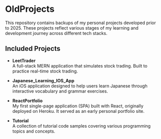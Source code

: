 # OldProjects

This repository contains backups of my personal projects developed prior to 2025. These projects reflect various stages of my learning and development journey across different tech stacks.

## Included Projects

- **LeetTrader**  
  A full-stack MERN application that simulates stock trading. Built to practice real-time stock trading.

- **Japanese_Learning_IOS_App**  
  An iOS application designed to help users learn Japanese through interactive vocabulary and grammar exercises.

- **ReactPortfolio**  
  My first single-page application (SPA) built with React, originally deployed on Heroku. It served as an early personal portfolio site.

- **Tutorial**  
  A collection of tutorial code samples covering various programming topics and concepts.
